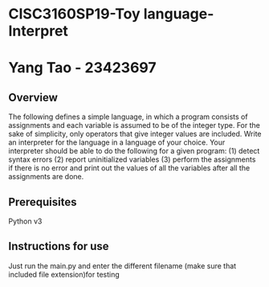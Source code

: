 # CISC3160SP19-Toy language-Interpret
# Yang Tao - 23423697
## Overview
The following defines a simple language, in which a program consists of assignments and each variable is assumed to be of the integer type. For the sake of simplicity, only operators that give integer values are included. Write an interpreter for the language in a language of your choice. Your interpreter should be able to do the following for a given program:
 (1) detect syntax errors
 (2) report uninitialized variables
 (3) perform the assignments if there is no error and print out the values of all the variables after all the assignments are done.
 ## Prerequisites
 Python v3 
## Instructions for use
 Just run the main.py and enter the different filename (make sure that included file extension)for testing 